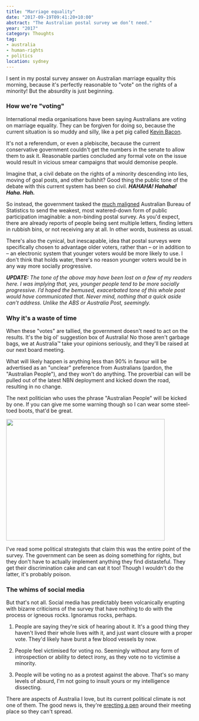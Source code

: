 ```yaml
---
title: "Marriage equality"
date: "2017-09-19T09:41:20+10:00"
abstract: "The Australian postal survey we don’t need."
year: "2017"
category: Thoughts
tag:
- australia
- human-rights
- politics
location: sydney
---
```

I sent in my postal survey answer on Australian marriage equality this morning, because it's perfectly reasonable to "vote" on the rights of a minority! But the absurdity is just beginning.


### How we're "voting"

International media organisations have been saying Australians are voting on marriage equality. They can be forgiven for doing so, because the current situation is so muddy and silly, like a pet pig called [Kevin Bacon].

It's not a referendum, or even a plebiscite, because the current conservative government couldn't get the numbers in the senate to allow them to ask it. Reasonable parties concluded any formal vote on the issue would result in vicious smear campaigns that would demonise people.

Imagine that, a civil debate on the rights of a minority descending into lies, moving of goal posts, and other bullshit? Good thing the public tone of the debate with this current system has been so civil. ***HAHAHA! Hahaha! Haha. Hah.***

So instead, the government tasked the [much maligned] Australian Bureau of Statistics to send the weakest, most watered-down form of public participation imaginable: a non-binding postal survey. As you'd expect, there are already reports of people being sent multiple letters, finding letters in rubbish bins, or not receiving any at all. In other words, business as usual.

There's also the cynical, but inescapable, idea that postal surveys were specifically chosen to advantage older voters, rather than – or in addition to – an electronic system that younger voters would be more likely to use. I don't think that holds water, there's no reason younger voters would be in any way more socially progressive.

<p style="font-style:italic"><strong>UPDATE:</strong> The tone of the above may have been lost on a few of my readers here. I was implying that, yes, younger people tend to be more socially progressive. I’d hoped the bemused, exacerbated tone of this whole post would have communicated that. Never mind, nothing that a quick aside can’t address. Unlike the ABS or Australia Post, seemingly.</p> 


### Why it's a waste of time

When these "votes" are tallied, the government doesn't need to act on the results. It's the big ol' suggestion box of Australia! No those aren't garbage bags, we at Australia&trade; take your opinions seriously, and they'll be raised at our next board meeting.

What will likely happen is anything less than 90% in favour will be advertised as an "unclear" preference from Australians (pardon, the "Australian People"), and they won't do anything. The proverbial can will be pulled out of the latest NBN deployment and kicked down the road, resulting in no change.

The next politician who uses the phrase "Australian People" will be kicked by one. If you can give me some warning though so I can wear some steel-toed boots, that'd be great.

<p><img src="https://rubenerd.com/files/2017/rainbow-shoes@1x.jpg" srcset="https://rubenerd.com/files/2017/rainbow-shoes@1x.jpg 1x, https://rubenerd.com/files/2017/rainbow-shoes@2x.jpg 2x" alt="" style="width:428px; height:328px" /></p>

I've read some political strategists that claim this was the entire point of the survey. The government can be seen as doing something for rights, but they don't have to actually implement anything they find distasteful. They get their discrimination cake and can eat it too! Though I wouldn't do the latter, it's probably poison.


### The whims of social media

But that's not all. Social media has predictably been volcanically erupting with bizarre criticisms of the survey that have nothing to do with the process or igneous rocks. Ignoramus rocks, perhaps.

1. People are saying they're sick of hearing about it. It's a good thing they haven't lived their whole lives with it, and just want closure with a proper vote. They'd likely have burst a few blood vessels by now. 

2. People feel victimised for voting no. Seemingly without any form of introspection or ability to detect irony, as they vote no to victimise a minority.

3. People will be voting no as a protest against the above. That's so many levels of absurd, I'm not going to insult yours or my intelligence dissecting.

There are aspects of Australia I love, but its current political climate is not one of them. The good news is, they're [erecting a pen] around their meeting place so they can't spread.

[much maligned]: https://www.efa.org.au/privacy/census-2016/ "Electronic Frontiers Australia: The 2016 Census"
[Kevin Bacon]: https://thegrounds.com.au/kevin-bacon-gettin-piggy-with-it/
[erecting a pen]: http://www.smh.com.au/federal-politics/political-opinion/a-plague-on-both-your-houses-parliament-gets-a-new-fence-20170912-gyfkah.html

